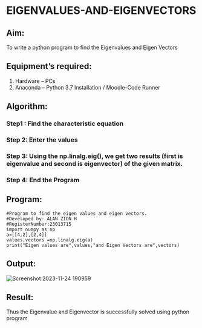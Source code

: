 # EIGENVALUES-AND-EIGENVECTORS
## Aim:
To write a python program to find the Eigenvalues and Eigen Vectors
## Equipment’s required:
1. 	Hardware – PCs
2. 	Anaconda – Python 3.7 Installation / Moodle-Code Runner
## Algorithm:
### Step1 : Find the characteristic equation
### Step 2: Enter the values
### Step 3: Using the np.linalg.eig(),  we get two results (first is eigenvalue and second is eigenvector) of the given matrix.
### Step 4: End the Program

## Program:
```
#Program to find the eigen values and eigen vectors.
#Developed by: ALAN ZION H
#RegisterNumber:23013715
import numpy as np
a=[[4,2],[2,4]]
values,vectors =np.linalg.eig(a)
print("Eigen values are",values,"and Eigen Vectors are",vectors)

```

## Output:
![Screenshot 2023-11-24 190959](https://github.com/ALANZION/EIGENVALUES-AND-EIGENVECTORS/assets/145743064/503e8836-e23a-462f-8429-bc50e352fdff)


## Result:
Thus the Eigenvalue and Eigenvector is successfully solved using python program
